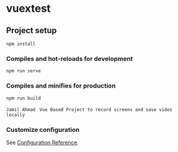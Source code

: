 # vuextest

## Project setup
```
npm install
```

### Compiles and hot-reloads for development
```
npm run serve
```

### Compiles and minifies for production
```
npm run build
```
```Jamil Ahmad ``` 
```Vue Based Project to record screens and save vidos locally```
### Customize configuration
See [Configuration Reference](https://cli.vuejs.org/config/).

